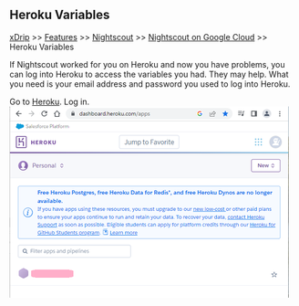 ## Heroku Variables
[xDrip](../../README.md) >> [Features](../Features_page) >> [Nightscout](../Nightscout_page) >> [Nightscout on Google Cloud](./GoogleCloud) >> Heroku Variables  
  
If Nightscout worked for you on Heroku and now you have problems, you can log into Heroku to access the variables you had.  They may help.  What you need is your email address and password you used to log into Heroku.  
  
Go to [Heroku](https://www.heroku.com/).  Log in.  
![](./Images/HerokuLoggedIn.png)  
  
